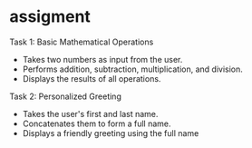 # assigment

Task 1: Basic Mathematical Operations

- Takes two numbers as input from the user.
- Performs addition, subtraction, multiplication, and division.
- Displays the results of all operations.

Task 2: Personalized Greeting

- Takes the user's first and last name.
- Concatenates them to form a full name.
- Displays a friendly greeting using the full name
